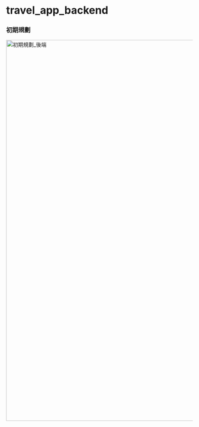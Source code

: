 # travel_app_backend

### 初期規劃
<img width="1028" alt="初期規劃_後端" src="https://user-images.githubusercontent.com/69729674/158380106-4591766a-ec29-4a46-9d96-1b0d0f27f316.png">

